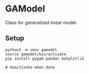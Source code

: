 # GAModel
Class for generalized linear model

## Setup
```
python3 -m venv gamodel
source gamodel/bin/activate
pip install pygam pandas matplotlib

# deactivate when done
```

